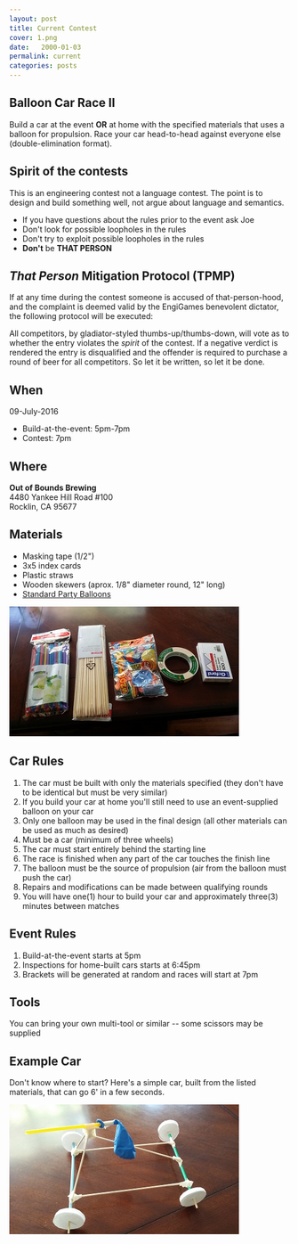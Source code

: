 ```yaml
---
layout: post
title: Current Contest
cover: 1.png
date:   2000-01-03
permalink: current
categories: posts
---
```


## Balloon Car Race II

Build a car at the event **OR** at home with the specified materials that uses a balloon for propulsion. Race your car head-to-head against everyone else (double-elimination format).

## Spirit of the contests

This is an engineering contest not a language contest. The point is to design and build something well, not argue about language and semantics.

 * If you have questions about the rules prior to the event ask Joe
 * Don't look for possible loopholes in the rules
 * Don't try to exploit possible loopholes in the rules
 * **Don't** be **THAT PERSON**

## *That Person* Mitigation Protocol (TPMP)

If at any time during the contest someone is accused of that-person-hood, and the complaint is deemed valid by the EngiGames benevolent dictator, the following protocol will be executed:

All competitors, by gladiator-styled thumbs-up/thumbs-down, will vote as to whether the entry violates the *spirit* of the contest. If a negative verdict is rendered the entry is disqualified and the offender is required to purchase a round of beer for all competitors. So let it be written, so let it be done.

## When

09-July-2016

 * Build-at-the-event: 5pm-7pm
 * Contest: 7pm

## Where

**Out of Bounds Brewing**<br>
4480 Yankee Hill Road #100<br>
Rocklin, CA 95677<br>

## Materials

 * Masking tape (1/2")
 * 3x5 index cards
 * Plastic straws
 * Wooden skewers (aprox. 1/8" diameter round, 12" long)
 * [Standard Party Balloons](https://en.wikipedia.org/wiki/Toy_balloon#/media/File:InflatableBalloons.jpg)

![materials](https://raw.githubusercontent.com/EngiGames/engigames.github.io/master/event_pics/02_BalloonRacer/material.jpg "material")

## Car Rules

 1. The car must be built with only the materials specified (they don't have to be identical but must be very similar)
 2. If you build your car at home you'll still need to use an event-supplied balloon on your car
 3. Only one balloon may be used in the final design (all other materials can be used as much as desired)
 4. Must be a car (minimum of three wheels)
 5. The car must start entirely behind the starting line
 6. The race is finished when any part of the car touches the finish line
 7. The balloon must be the source of propulsion (air from the balloon must push the car)
 8. Repairs and modifications can be made between qualifying rounds
 9. You will have one(1) hour to build your car and approximately three(3) minutes between matches

## Event Rules

 1. Build-at-the-event starts at 5pm
 2. Inspections for home-built cars starts at 6:45pm
 3. Brackets will be generated at random and races will start at 7pm

## Tools

You can bring your own multi-tool or similar -- some scissors may be supplied

## Example Car

Don't know where to start? Here's a simple car, built from the listed materials, that can go 6' in a few seconds.

![car](https://raw.githubusercontent.com/EngiGames/engigames.github.io/master/event_pics/02_BalloonRacer/car.jpg "car")
